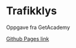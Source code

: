 # Trafikklys
Oppgave fra GetAcademy

[Github Pages link](https://tobiasrefsholt.github.io/Trafikklys/)
